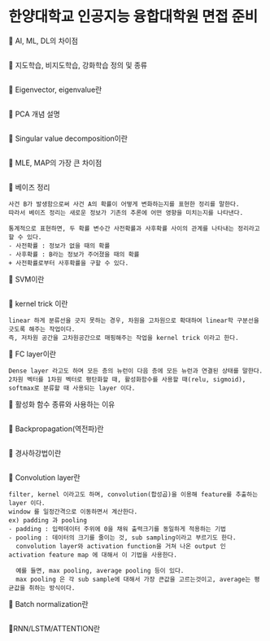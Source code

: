 # 한양대학교 인공지능 융합대학원 면접 준비

🧐 AI, ML, DL의 차이점
```
```
🧐 지도학습, 비지도학습, 강화학습 정의 및 종류
```
```
🧐 Eigenvector, eigenvalue란
```
```
🧐 PCA 개념 설명
```
```
🧐 Singular value decomposition이란
```
```
🧐 MLE, MAP의 가장 큰 차이점
```
```
🧐 베이즈 정리
```
사건 B가 발생함으로써 사건 A의 확률이 어떻게 변화하는지를 표현한 정리를 말한다.
따라서 베이즈 정리는 새로운 정보가 기존의 추론에 어떤 영향을 미치는지를 나타낸다.

통계적으로 표현하면, 두 확률 변수간 사전확률과 사후확률 사이의 관계를 나타내는 정리라고 할 수 있다.
- 사전확률 : 정보가 없을 때의 확률
- 사후확률 : B라는 정보가 주어졌을 때의 확률
+ 사전확률로부터 사후확률을 구할 수 있다.
```
🧐 SVM이란
```
```
🧐 kernel trick 이란
```
linear 하게 분류선을 긋지 못하는 경우, 차원을 고차원으로 확대하여 linear학 구분선을 긋도록 해주는 작업이다.
즉, 저차원 공간을 고차원공간으로 매핑해주는 작업을 kernel trick 이라고 한다.
```
🧐 FC layer이란
```
Dense layer 라고도 하며 모든 층의 뉴런이 다음 층에 모든 뉴런과 연결된 상태를 말한다.
2차원 벡터를 1차원 벡터로 평탄화할 때, 활성화함수를 사용할 때(relu, sigmoid), softmax로 분류할 때 사용되는 layer 이다.
```
🧐 활성화 함수 종류와 사용하는 이유
```
```
🧐 Backpropagation(역전파)란
```
```
🧐 경사하강법이란
```

```
🧐 Convolution layer란
```
filter, kernel 이라고도 하며, convolution(합성곱)을 이용해 feature를 추출하는 layer 이다.
window 를 일정간격으로 이동하면서 계산한다.
ex) padding 과 pooling
- padding : 입력데이터 주위에 0을 채워 출력크기를 동일하게 적용하는 기법
- pooling : 데이터의 크기를 줄이는 것, sub sampling이라고 부르기도 한다.
  convolution layer와 activation function을 거쳐 나온 output 인 activation feature map 에 대해서 이 기법을 사용한다.
  
  예를 들면, max pooling, average pooling 등이 있다.
  max pooling 은 각 sub sample에 대해서 가장 큰값을 고르는것이고, average는 평균값을 취하는 방식이다.
```
🧐 Batch normalization란
```
```
🧐RNN/LSTM/ATTENTION란
```
```
